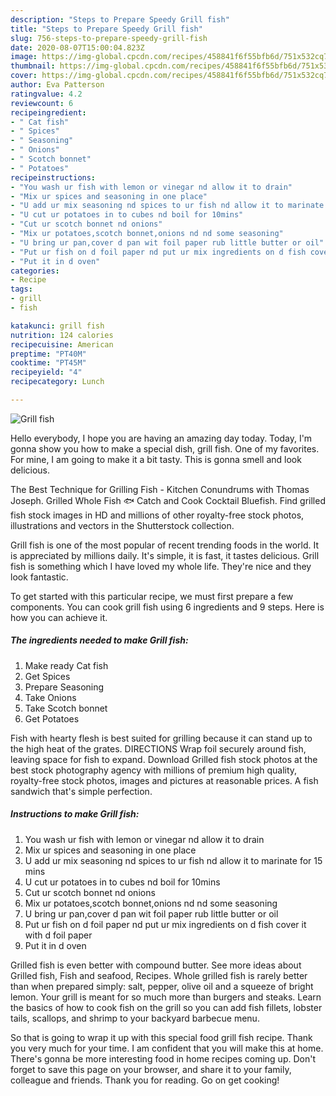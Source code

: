 ```yaml
---
description: "Steps to Prepare Speedy Grill fish"
title: "Steps to Prepare Speedy Grill fish"
slug: 756-steps-to-prepare-speedy-grill-fish
date: 2020-08-07T15:00:04.823Z
image: https://img-global.cpcdn.com/recipes/458841f6f55bfb6d/751x532cq70/grill-fish-recipe-main-photo.jpg
thumbnail: https://img-global.cpcdn.com/recipes/458841f6f55bfb6d/751x532cq70/grill-fish-recipe-main-photo.jpg
cover: https://img-global.cpcdn.com/recipes/458841f6f55bfb6d/751x532cq70/grill-fish-recipe-main-photo.jpg
author: Eva Patterson
ratingvalue: 4.2
reviewcount: 6
recipeingredient:
- " Cat fish"
- " Spices"
- " Seasoning"
- " Onions"
- " Scotch bonnet"
- " Potatoes"
recipeinstructions:
- "You wash ur fish with lemon or vinegar nd allow it to drain"
- "Mix ur spices and seasoning in one place"
- "U add ur mix seasoning nd spices to ur fish nd allow it to marinate for 15 mins"
- "U cut ur potatoes in to cubes nd boil for 10mins"
- "Cut ur scotch bonnet nd onions"
- "Mix ur potatoes,scotch bonnet,onions nd nd some seasoning"
- "U bring ur pan,cover d pan wit foil paper rub little butter or oil"
- "Put ur fish on d foil paper nd put ur mix ingredients on d fish cover it with d foil paper"
- "Put it in d oven"
categories:
- Recipe
tags:
- grill
- fish

katakunci: grill fish 
nutrition: 124 calories
recipecuisine: American
preptime: "PT40M"
cooktime: "PT45M"
recipeyield: "4"
recipecategory: Lunch

---
```



![Grill fish](https://img-global.cpcdn.com/recipes/458841f6f55bfb6d/751x532cq70/grill-fish-recipe-main-photo.jpg)

Hello everybody, I hope you are having an amazing day today. Today, I'm gonna show you how to make a special dish, grill fish. One of my favorites. For mine, I am going to make it a bit tasty. This is gonna smell and look delicious.

The Best Technique for Grilling Fish - Kitchen Conundrums with Thomas Joseph. Grilled Whole Fish 🐟 Catch and Cook Cocktail Bluefish. Find grilled fish stock images in HD and millions of other royalty-free stock photos, illustrations and vectors in the Shutterstock collection.

Grill fish is one of the most popular of recent trending foods in the world. It is appreciated by millions daily. It's simple, it is fast, it tastes delicious. Grill fish is something which I have loved my whole life. They're nice and they look fantastic.


To get started with this particular recipe, we must first prepare a few components. You can cook grill fish using 6 ingredients and 9 steps. Here is how you can achieve it.

<!--inarticleads1-->

##### The ingredients needed to make Grill fish:

1. Make ready  Cat fish
1. Get  Spices
1. Prepare  Seasoning
1. Take  Onions
1. Take  Scotch bonnet
1. Get  Potatoes


Fish with hearty flesh is best suited for grilling because it can stand up to the high heat of the grates. DIRECTIONS Wrap foil securely around fish, leaving space for fish to expand. Download Grilled fish stock photos at the best stock photography agency with millions of premium high quality, royalty-free stock photos, images and pictures at reasonable prices. A fish sandwich that&#39;s simple perfection. 

<!--inarticleads2-->

##### Instructions to make Grill fish:

1. You wash ur fish with lemon or vinegar nd allow it to drain
1. Mix ur spices and seasoning in one place
1. U add ur mix seasoning nd spices to ur fish nd allow it to marinate for 15 mins
1. U cut ur potatoes in to cubes nd boil for 10mins
1. Cut ur scotch bonnet nd onions
1. Mix ur potatoes,scotch bonnet,onions nd nd some seasoning
1. U bring ur pan,cover d pan wit foil paper rub little butter or oil
1. Put ur fish on d foil paper nd put ur mix ingredients on d fish cover it with d foil paper
1. Put it in d oven


Grilled fish is even better with compound butter. See more ideas about Grilled fish, Fish and seafood, Recipes. Whole grilled fish is rarely better than when prepared simply: salt, pepper, olive oil and a squeeze of bright lemon. Your grill is meant for so much more than burgers and steaks. Learn the basics of how to cook fish on the grill so you can add fish fillets, lobster tails, scallops, and shrimp to your backyard barbecue menu. 

So that is going to wrap it up with this special food grill fish recipe. Thank you very much for your time. I am confident that you will make this at home. There's gonna be more interesting food in home recipes coming up. Don't forget to save this page on your browser, and share it to your family, colleague and friends. Thank you for reading. Go on get cooking!
